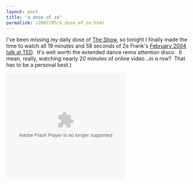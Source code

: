 ```yaml
---
layout: post
title: "a dose of ze"
permalink: /2007/05/a_dose_of_ze.html
---
```


<p>I've been missing my daily dose of <a href="http://www.zefrank.com/theshow/">The Show</a>, so tonight I finally made the time to watch all 19 minutes and 58 seconds of Ze Frank's <a href="http://www.ted.com/talks/view/id/87">February 2004 talk at TED</a>.&nbsp; It's well worth the extended dance remix attention disco.&nbsp; (I mean, really, watching nearly 20 minutes of online video...<em>in a row</em>?&nbsp; That has to be a personal best.)</p>

<p><object width="320" height="285" align="middle" classid="clsid:d27cdb6e-ae6d-11cf-96b8-444553540000" codebase="http://download.macromedia.com/pub/shockwave/cabs/flash/swflash.cab#version=8,0,0,0" id="VE_Player"><param name="movie" value="http://static.videoegg.com/ted/flash/loader.swf" /><param name="FlashVars" value="bgColor=FFFFFF&amp;file=http://static.videoegg.com/ted/movies/ZEFRANK_high.flv&amp;autoPlay=false&amp;fullscreenURL=http://static.videoegg.com/ted/flash/fullscreen.html&amp;forcePlay=false&amp;logo=&amp;allowFullscreen=true" /><param name="quality" value="high" /><param name="allowScriptAccess" value="always" /><param name="bgcolor" value="#FFFFFF" /><param name="scale" value="noscale" /><param name="wmode" value="window" /><embed width="320" height="285" align="middle" src="http://static.videoegg.com/ted/flash/loader.swf" flashvars="bgColor=FFFFFF&amp;file=http://static.videoegg.com/ted/movies/ZEFRANK_high.flv&amp;autoPlay=false&amp;fullscreenURL=http://static.videoegg.com/ted/flash/fullscreen.html&amp;forcePlay=false&amp;logo=&amp;allowFullscreen=true" quality="high" allowscriptaccess="always" bgcolor="#FFFFFF" scale="noscale" wmode="window" name="VE_Player" type="application/x-shockwave-flash" pluginspage="http://www.macromedia.com/go/getflashplayer"></embed></object></p>


